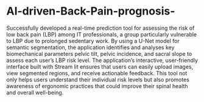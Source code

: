 # AI-driven-Back-Pain-prognosis-
Successfully developed a real-time prediction tool for assessing the risk of low back pain (LBP) among IT professionals, a group particularly vulnerable to LBP due to prolonged sedentary work. By using a U-Net model for semantic segmentation, the application identifies and analyses key biomechanical parameters pelvic tilt, pelvic incidence, and sacral slope  to assess each user’s LBP risk level. The application’s interactive, user-friendly interface built with Stream lit ensures that users can easily upload images, view segmented regions, and receive actionable feedback. This tool not only helps users understand their individual risk levels but also promotes awareness of ergonomic practices that could improve their spinal health and overall well-being.
